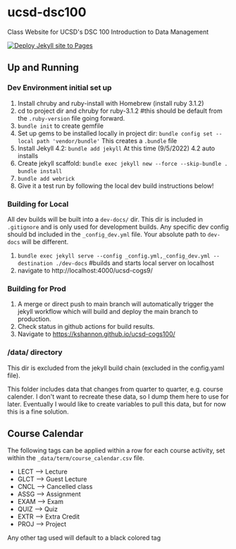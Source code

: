 # ucsd-dsc100
Class Website for UCSD's DSC 100 Introduction to Data Management

[![Deploy Jekyll site to Pages](https://github.com/kshannon/ucsd-cogs100/actions/workflows/jekyll.yml/badge.svg)](https://github.com/kshannon/ucsd-cogs100/actions/workflows/jekyll.yml)

## Up and Running
### Dev Environment initial set up
1. Install chruby and ruby-install with Homebrew (install ruby 3.1.2)
2. cd to project dir and chruby for ruby-3.1.2 #this should be default from the `.ruby-version` file going forward.
3. `bundle init` to create gemfile
4. Set up gems to be installed locally in project dir: `bundle config set --local path 'vendor/bundle'` This creates a `.bundle` file
5. Install Jekyll 4.2: `bundle add jekyll` At this time (9/5/2022) 4.2 auto installs
6. Create jekyll scaffold: `bundle exec jekyll new --force --skip-bundle .` `bundle install`
7. `bundle add webrick`
8. Give it a test run by following the local dev build instructions below!

### Building for Local
All dev builds will be built into a `dev-docs/` dir. This dir is included in `.gitignore` and is only used for development builds. Any specific dev config should bd included in the `_config_dev.yml` file. Your absolute path to `dev-docs` will be different.
1. `bundle exec jekyll serve --config _config.yml,_config_dev.yml --destination ./dev-docs` #builds and starts local server on localhost
2. navigate to http://localhost:4000/ucsd-cogs9/

### Building for Prod
1. A merge or direct push to main branch will automatically trigger the jekyll workflow which will build and deploy the main branch to production.
2. Check status in github actions for build results.
3. Navigate to https://kshannon.github.io/ucsd-cogs100/

### /data/ directory
This dir is excluded from the jekyll build chain (excluded in the config.yaml file).

This folder includes data that changes from quarter to quarter, e.g. course calender. I don't want to recreate these data, so I dump them here to use for later. Eventually I would like to create variables to pull this data, but for now this is a fine solution.

## Course Calendar
The following tags can be applied within a row for each course activity, set within the `_data/term/course_calendar.csv` file.
  - LECT --> Lecture
  - GLCT --> Guest Lecture
  - CNCL --> Cancelled class
  - ASSG --> Assignment
  - EXAM --> Exam
  - QUIZ --> Quiz
  - EXTR --> Extra Credit
  - PROJ --> Project

 Any other tag used will default to a black colored tag